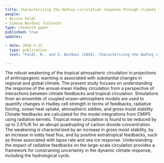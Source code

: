 ```yaml
---
title: Characterizing the Hadley circulation response through climate feedbacks 
people:
- Nicole Feldl
- Simona Bordoni (Caltech)
type: research paper
published: true
updates:

- date: 2016-1-11
  type: publication
  text: "Feldl, N., and S. Bordoni (2016), Characterizing the Hadley circulation response through regional climate feedbacks, <i>Journal of Climate</i>, 29, 613-622, [doi:10.1175/JCLI-D-15-0424.1](https://doi.org/10.1175/JCLI-D-15-0424.1)."

---
```


The robust weakening of the tropical atmospheric circulation in projections of anthropogenic warming is associated with substantial changes in regional and global climate. The present study focuses on understanding the response of the annual-mean Hadley circulation from a perspective of interactions between climate feedbacks and tropical circulation. Simulations from an ensemble of coupled ocean–atmosphere models are used to quantify changes in Hadley cell strength in terms of feedbacks, radiative forcing, ocean heat uptake, atmospheric eddies, and gross moist stability. Climate feedbacks are calculated for the model integrations from CMIP5 using radiative kernels. Tropical mean circulation is found to be reduced by up to 2.6%/K for an abrupt quadrupling of carbon dioxide concentration. The weakening is characterized by an increase in gross moist stability, by an increase in eddy heat flux, and by positive extratropical feedbacks, such as those associated with lapse rate and sea ice response. Understanding the impact of radiative feedbacks on the large-scale circulation provides a framework for constraining uncertainty in the dynamic climate response, including the hydrological cycle.

